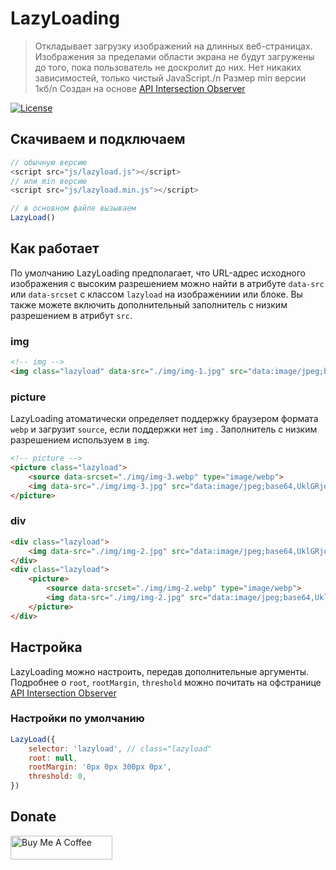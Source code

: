 # LazyLoading

> Откладывает загрузку изображений на длинных веб-страницах. Изображения за пределами области экрана не будут загружены до того, пока пользователь не доскролит до них.
> Нет никаких зависимостей, только чистый JavaScript./n
> Размер min версии 1кб/n
> Создан на основе [API Intersection Observer](https://developer.mozilla.org/en-US/docs/Web/API/Intersection_Observer_API)

[![License](https://img.shields.io/github/license/bladhard/lazy-loading.svg?style=flat-square)](https://github.com/Bladhard/lazy-loading/blob/main/LICENSE)

## Скачиваем и подключаем
```javascript
// обычную версию
<script src="js/lazyload.js"></script>
// или min версию
<script src="js/lazyload.min.js"></script>

// в основном файле вызываем
LazyLoad()
```

## Как работает

По умолчанию LazyLoading предполагает, что URL-адрес исходного изображения с высоким разрешением можно найти в атрибуте `data-src` или `data-srcset` с классом `lazyload` на изображениии или блоке. Вы также можете включить дополнительный заполнитель с низким разрешением в атрибут `src`.

### img
```html
<!-- img -->
<img class="lazyload" data-src="./img/img-1.jpg" src="data:image/jpeg;base64,UklGRjoAAA">
```

### picture
LazyLoading атоматически определяет поддержку браузером формата `webp` и загрузит `source`, если поддержки нет `img` .
Заполнитель с низким разрешением используем в `img`.

```html
<!-- picture -->
<picture class="lazyload">
    <source data-srcset="./img/img-3.webp" type="image/webp">
    <img data-src="./img/img-3.jpg" src="data:image/jpeg;base64,UklGRjoAAA">
</picture>
```

### div
```html
<div class="lazyload">
    <img data-src="./img/img-2.jpg" src="data:image/jpeg;base64,UklGRjoAAA">
</div>
<div class="lazyload">
    <picture>
        <source data-srcset="./img/img-2.webp" type="image/webp">
        <img data-src="./img/img-2.jpg" src="data:image/jpeg;base64,UklGRjoAAA">
    </picture>
</div>
```

## Настройка
LazyLoading можно настроить, передав дополнительные аргументы.
Подробнее о `root`, `rootMargin`, `threshold` можно почитать на офстранице [API Intersection Observer](https://developer.mozilla.org/en-US/docs/Web/API/Intersection_Observer_API)
### Настройки по умолчанию
```javascript
LazyLoad({
    selector: 'lazyload', // class="lazyload"
    root: null,
    rootMargin: '0px 0px 300px 0px',
    threshold: 0,
})
```

## Donate

<a href="https://www.buymeacoffee.com/bladhard" target="_blank"><img src="https://cdn.buymeacoffee.com/buttons/v2/default-yellow.png" alt="Buy Me A Coffee" height="38.25px" width="162.75px"></a>
